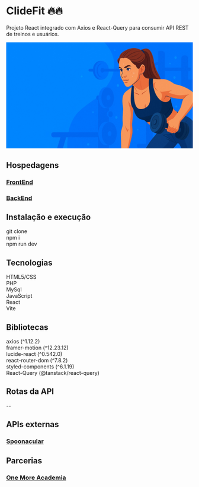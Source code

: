 # ClideFit 🔥🔥

Projeto React integrado com Axios e React-Query para consumir API REST de treinos e usuários.

![Logo ClideFit](/src/pages/Home/banner.jpg)

## Hospedagens

### [FrontEnd](https://clide-8vw8bdr3a-clidefits-projects.vercel.app)  
### [BackEnd]()


## Instalação e execução

git clone <repo-url>  
npm i  
npm run dev  

## Tecnologias

HTML5/CSS  
PHP  
MySql  
JavaScript  
React  
Vite

## Bibliotecas

axios (^1.12.2)  
framer-motion (^12.23.12)  
lucide-react (^0.542.0)  
react-router-dom (^7.8.2)  
styled-components (^6.1.19)  
React-Query (@tanstack/react-query)

## Rotas da API

--

## APIs externas

### [Spoonacular](https://spoonacular.com/food-api)

## Parcerias

### [One More Academia](https://www.youtube.com/@OneMoreAcademia)
